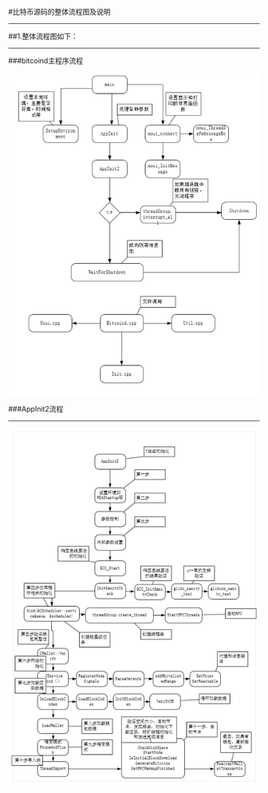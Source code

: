 #比特币源码的整体流程图及说明  

***
##1.整体流程图如下：  
***   
###bitcoind主程序流程  

![Appinit](img/init.png)    

###AppInit2流程   
***
![AppInit2](img/appinit2.png)   
